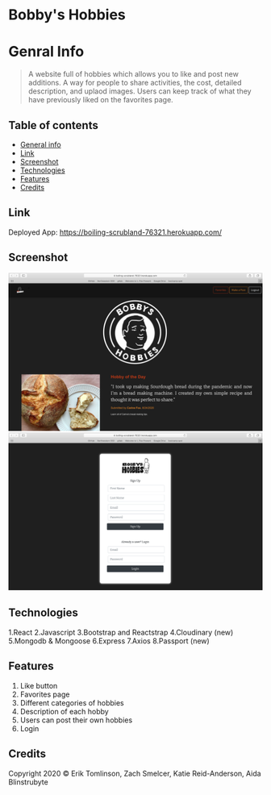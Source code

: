 # Bobby's Hobbies

# Genral Info
> A website full of hobbies which allows you to like and post new additions. A way for people to share activities, the cost, detailed description, and uplaod images. Users can keep track of what they have previously liked on the favorites page.



## Table of contents
* [General info](#General-info)
* [Link](#Link)
* [Screenshot](#Screenshot)
* [Technologies](#Technologies)
* [Features](#Features)
* [Credits](#Credits)

## Link
Deployed App: https://boiling-scrubland-76321.herokuapp.com/

## Screenshot
![Example screenshot](bobbyshobbies.png)
![Example screenshot](login.png)


## Technologies
1.React
2.Javascript
3.Bootstrap and Reactstrap
4.Cloudinary (new)
5.Mongodb & Mongoose
6.Express
7.Axios
8.Passport (new)


## Features
1. Like button
2. Favorites page
3. Different categories of hobbies
4. Description of each hobby
5. Users can post their own hobbies
6. Login



## Credits
Copyright 2020 © Erik Tomlinson, Zach Smelcer, Katie Reid-Anderson, Aida Blinstrubyte

